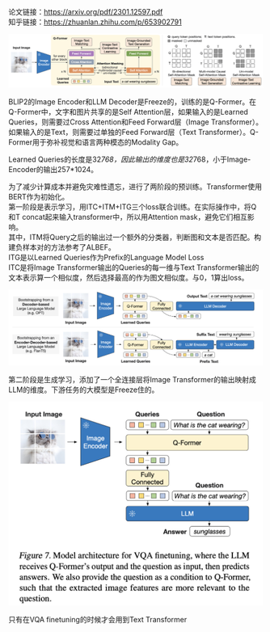 论文链接：https://arxiv.org/pdf/2301.12597.pdf  
知乎链接：https://zhuanlan.zhihu.com/p/653902791

![image](https://github.com/RLSNLP/Image-Generation-Examples/blob/main/Background/images/blip-2-1.png)

BLIP2的Image Encoder和LLM Decoder是Freeze的，训练的是Q-Former。在Q-Former中，文字和图片共享的是Self Attention层，如果输入的是Learned Queries，则需要过Cross Attention和Feed Forward层（Image Transformer）。如果输入的是Text，则需要过单独的Feed Forward层（Text Transformer）。Q-Former用于弥补视觉和语言两种模态的Modality Gap。  

Learned Queries的长度是32*768，因此输出的维度也是32*768，小于Image-Encoder的输出257*1024。  

为了减少计算成本并避免灾难性遗忘，进行了两阶段的预训练。Transformer使用BERT作为初始化。  
第一阶段是表示学习，用ITC+ITM+ITG三个loss联合训练。在实际操作中，将Q和T concat起来输入transformer中，所以用Attention mask，避免它们相互影响。  
其中，ITM将Query之后的输出过一个额外的分类器，判断图和文本是否匹配。构建负样本对的方法参考了ALBEF。  
ITG是以Learned Queries作为Prefix的Language Model Loss  
ITC是将Image Transformer输出的Queries的每一维与Text Transformer输出的文本表示算一个相似度，然后选择最高的作为图文相似度。与0，1算出loss。  

![image](https://github.com/RLSNLP/Image-Generation-Examples/blob/main/Background/images/blip-2-2.png)

第二阶段是生成学习，添加了一个全连接层将Image Transformer的输出映射成LLM的维度。下游任务的大模型是Freeze住的。  

![image](https://github.com/RLSNLP/Image-Generation-Examples/blob/main/Background/images/blip-2-3.png)

只有在VQA finetuning的时候才会用到Text Transformer  
